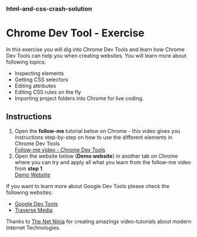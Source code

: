 ### html-and-css-crash-solution ###
# Chrome Dev Tool - Exercise

In this exercise you will dig into Chrome Dev Tools and learn how Chrome Dev Tools can help you when creating websites. You will learn more about following topics:

- Inspecting elements
- Getting CSS selectors
- Editing attributes
- Editing CSS rules on the fly
- Importing project folders into Chrome for live coding.


## Instructions
1. Open the **follow-me** tutorial below on Chrome - this video gives you instructions step-by-step on how to use the different elements in Chrome Dev Tools\
[Follow-me video - Chrome Dev Tools ](https://www.youtube.com/watch?v=25R1Jl5P7Mw)
2. Open the website below (**Demo website**) in another tab on Chrome where you can try and apply all what you learn from the follow-me video from **step 1** \
[Demo Website](https://muratkilic1978.github.io/html-and-css-crash-solution/)

If you want to learn more about Google Dev Tools please check the following websites:

- [Google Dev Tools](https://developers.google.com/web/tools/chrome-devtools)
- [Traverse Media](https://www.youtube.com/watch?v=x4q86IjJFagl)

Thanks to [The Net Ninja](https://www.youtube.com/channel/UCW5YeuERMmlnqo4oq8vwUpg) for creating amazings video-tutorials about modern Internet Technologies.
